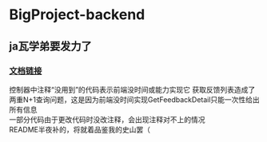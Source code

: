 # BigProject-backend
## ja瓦学弟要发力了
### [文档链接](https://5wlqbhris1.apifox.cn/)  
控制器中注释“没用到”的代码表示前端没时间或能力实现它  获取反馈列表造成了两重N+1查询问题，这是因为前端没时间实现GetFeedbackDetail只能一次性给出所有信息  
一部分代码由于更改代码时没改注释，会出现注释对不上的情况  
README半夜补的，将就着品鉴我的史山罢（